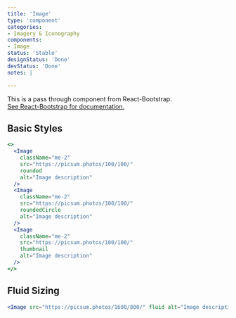 ```yaml
---
title: 'Image'
type: 'component'
categories:
- Imagery & Iconography
components:
- Image
status: 'Stable'
designStatus: 'Done'
devStatus: 'Done'
notes: |

---
```


<p className="lead">
  This is a pass through component from React-Bootstrap.<br/>
  <a href="https://react-bootstrap-v4.netlify.app/components/images/" target="_blank" rel="noopener noreferrer">
    See React-Bootstrap for documentation.
  </a>
</p>

## Basic Styles

```jsx live
<>
  <Image
    className="me-2"
    src="https://picsum.photos/100/100/"
    rounded
    alt="Image description"
  />
  <Image
    className="me-2"
    src="https://picsum.photos/100/100/"
    roundedCircle
    alt="Image description"
  />
  <Image
    className="me-2"
    src="https://picsum.photos/100/100/"
    thumbnail
    alt="Image description"
  />
</>
```

## Fluid Sizing

```jsx live
<Image src="https://picsum.photos/1600/800/" fluid alt="Image description" />
```



